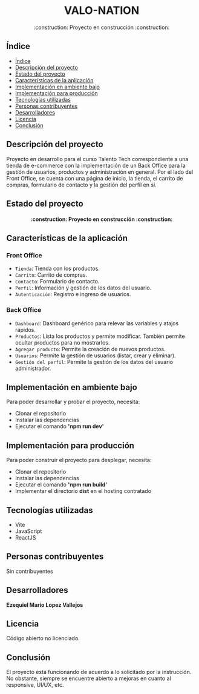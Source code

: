 <h1 align="center">VALO-NATION</h1>

<p align="center">:construction: Proyecto en construcción :construction:</p>

## Índice

* [Índice](#índice)
* [Descripción del proyecto](#descripción-del-proyecto)
* [Estado del proyecto](#estado-del-proyecto)
* [Características de la aplicación](#características-de-la-aplicación)
* [Implementación en ambiente bajo](#implementación-en-ambiente-bajo)
* [Implementación para producción](#implementación-para-producción)
* [Tecnologías utilizadas](#tecnologías-utilizadas)
* [Personas contribuyentes](#personas-contribuyentes)
* [Desarrolladores](#desarrolladores)
* [Licencia](#licencia)
* [Conclusión](#conclusión)

## Descripción del proyecto

Proyecto en desarrollo para el curso Talento Tech correspondiente a una tienda de e-commerce con 
la implementación de un Back Office para la gestión de usuarios, productos y administración en general. Por el lado del Front Office, se cuenta con una página de inicio, la tienda, el carrito de compras, formulario de contacto y la gestión del perfil en sí.

## Estado del proyecto

<h4 align="center">:construction: Proyecto en construcción :construction:</h4>

## Características de la aplicación

### Front Office

- `Tienda`: Tienda con los productos.
- `Carrito`: Carrito de compras.
- `Contacto`: Formulario de contacto.
- `Perfil`: Información y gestión de los datos del usuario.
- `Autenticación`: Registro e ingreso de usuarios.

### Back Office

- `Dashboard`: Dashboard genérico para relevar las variables y atajos rápidos.
- `Productos`: Lista los productos y permite modificar. También permite ocultar productos para no mostrarlos.
- `Agregar producto`: Permite la creación de nuevos productos.
- `Usuarios`: Permite la gestión de usuarios (listar, crear y eliminar).
- `Gestión del perfil`: Permite la gestión de los datos del usuario administrador.

## Implementación en ambiente bajo

Para poder desarrollar y probar el proyecto, necesita:
- Clonar el repositorio 
- Instalar las dependencias
- Ejecutar el comando **'npm run dev'**

## Implementación para producción

Para poder construir el proyecto para desplegar, necesita:
- Clonar el repositorio 
- Instalar las dependencias
- Ejecutar el comando **'npm run build'**
- Implementar el directorio **dist** en el hosting contratado

## Tecnologías utilizadas

- Vite
- JavaScript
- ReactJS

## Personas contribuyentes

Sin contribuyentes

## Desarrolladores

**Ezequiel Mario Lopez Vallejos**

## Licencia

Código abierto no licenciado.

## Conclusión

El proyecto está funcionando de acuerdo a lo solicitado por la instrucción. No obstante, siempre se encuentre abierto a mejoras en cuanto al responsive, UI/UX, etc.